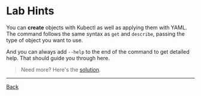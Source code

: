 # Lab Hints

You can **create** objects with Kubectl as well as applying them with YAML. The command follows the same syntax as `get` and `describe`, passing the type of object you want to use.

And you can always add `--help` to the end of the command to get detailed help. That should guide you through here.

> Need more? Here's the [solution](solution.md).

---

[Back](./)